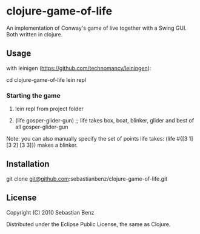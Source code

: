 # clojure-game-of-life

An implementation of Conway's game of live together with a Swing GUI. Both written in clojure. 

## Usage

with leinigen (https://github.com/technomancy/leiningen):

cd clojure-game-of-life 
lein repl

### Starting the game

 1. lein repl from project folder

 2. (life gosper-glider-gun) ;; life takes box, boat, blinker, glider and best of all gosper-glider-gun

 Note: you can also manually specify the set of points life takes: (life #{[3 1] [3 2] [3 3]}) makes a blinker.


## Installation

git clone git@github.com:sebastianbenz/clojure-game-of-life.git

## License

Copyright (C) 2010 Sebastian Benz

Distributed under the Eclipse Public License, the same as Clojure.
